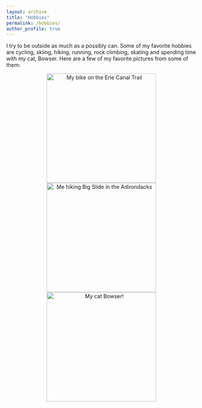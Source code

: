 ```yaml
---
layout: archive
title: "Hobbies"
permalink: /hobbies/
author_profile: true
---
```


I try to be outside as much as a possibly can. Some of my favorite hobbies are cycling, skiing, hiking, running, rock climbing, skating and spending time with my cat, Bowser. Here are a few of my favorite pictures from some of them: 

<p align="center">
  <img src="https://daparadiso.github.io/images/bike.png" style="display: inline" width="290" height="290" alt="My bike on the Erie Canal Trail" />
  <img src="https://daparadiso.github.io/images/hike.png" style="display: inline" width="290" height="290" alt="Me hiking Big Slide in the Adirondacks" />
  <img src="https://daparadiso.github.io/images/bowser.png" style="display: inline" width="290" height="290" alt="My cat Bowser!" />
</p>
